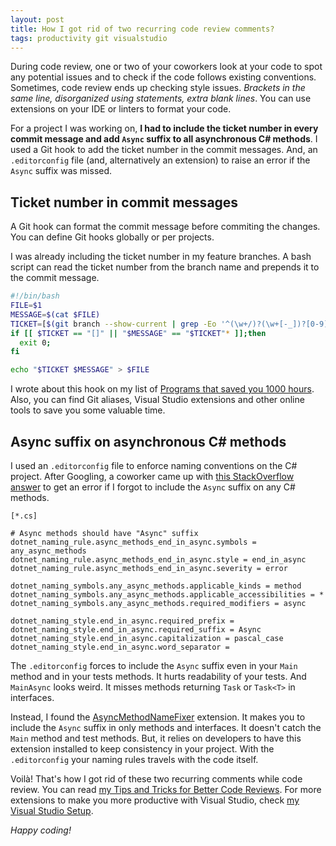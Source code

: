 ```yaml
---
layout: post
title: How I got rid of two recurring code review comments?
tags: productivity git visualstudio
---
```


During code review, one or two of your coworkers look at your code to spot any potential issues and to check if the code follows existing conventions. Sometimes, code review ends up checking style issues. _Brackets in the same line, disorganized using statements, extra blank lines_. You can use extensions on your IDE or linters to format your code.

For a project I was working on, **I had to include the ticket number in every commit message and add `Async` suffix to all asynchronous C# methods**. I used a Git hook to add the ticket number in the commit messages. And, an `.editorconfig` file (and, alternatively an extension) to raise an error if the `Async` suffix was missed.

## Ticket number in commit messages

A Git hook can format the commit message before commiting the changes. You can define Git hooks globally or per projects.

I was already including the ticket number in my feature branches. A bash script can read the ticket number from the branch name and prepends it to the commit message.

```bash
#!/bin/bash
FILE=$1
MESSAGE=$(cat $FILE)
TICKET=[$(git branch --show-current | grep -Eo '^(\w+/)?(\w+[-_])?[0-9]+' | grep -Eo '(\w+[-])?[0-9]+' | tr "[:lower:]" "[:upper:]")]
if [[ $TICKET == "[]" || "$MESSAGE" == "$TICKET"* ]];then
  exit 0;
fi

echo "$TICKET $MESSAGE" > $FILE
```

I wrote about this hook on my list of [Programs that saved you 1000 hours](https://canro91.github.io/2020/04/13/ProgramThatSave100Hours/). Also, you can find Git aliases, Visual Studio extensions and other online tools to save you some valuable time.

## Async suffix on asynchronous C# methods

I used an `.editorconfig` file to enforce naming conventions on the C# project. After Googling, a coworker came up with [this StackOverflow answer](https://stackoverflow.com/questions/53972941/how-do-i-get-a-warning-in-visual-studio-when-async-methods-dont-end-in-async) to get an error if I forgot to include the `Async` suffix on any C# methods.

```
[*.cs]

# Async methods should have "Async" suffix
dotnet_naming_rule.async_methods_end_in_async.symbols = any_async_methods
dotnet_naming_rule.async_methods_end_in_async.style = end_in_async
dotnet_naming_rule.async_methods_end_in_async.severity = error

dotnet_naming_symbols.any_async_methods.applicable_kinds = method
dotnet_naming_symbols.any_async_methods.applicable_accessibilities = *
dotnet_naming_symbols.any_async_methods.required_modifiers = async

dotnet_naming_style.end_in_async.required_prefix = 
dotnet_naming_style.end_in_async.required_suffix = Async
dotnet_naming_style.end_in_async.capitalization = pascal_case
dotnet_naming_style.end_in_async.word_separator =
```

The `.editorconfig` forces to include the `Async` suffix even in your `Main` method and in your tests methods. It hurts readability of your tests. And `MainAsync` looks weird. It misses methods returning `Task` or `Task<T>` in interfaces.

Instead, I found the [AsyncMethodNameFixer](https://github.com/priyanshu92/AsyncMethodNameFixer) extension. It makes you to include the `Async` suffix in only methods and interfaces. It doesn't catch the `Main` method and test methods. But, it relies on developers to have this extension installed to keep consistency in your project. With the `.editorconfig` your naming rules travels with the code itself.

Voilà! That's how I got rid of these two recurring comments while code review. You can read [my Tips and Tricks for Better Code Reviews](https://canro91.github.io/2019/12/17/BetterCodeReviews/). For more extensions to make you more productive with Visual Studio, check [my Visual Studio Setup](https://canro91.github.io/2019/06/28/MyVSSetupSharpeningTheAxe/).

_Happy coding!_
